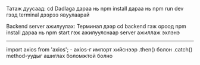 Татаж дуусаад:
cd Dadlaga  дараа нь       npm install      дараа нь     npm run dev  гээд terminal дээрээ явуулаарай

Backend server ажилуулах:
Терминал дээр cd backend гэж ороод npm install дараа нь npm start гэж ажилуулснаар server ажиллаж эхлэнэ






-------------------------------------------------------------------------------------------------------------
import axios from 'axios';   - axios-г импорт хийснээр .then() болон .catch() method-уудыг ашиглах боломжтой болно



